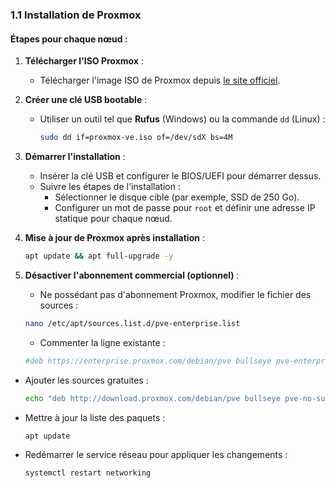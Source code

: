 ### **1.1 Installation de Proxmox**

#### **Étapes pour chaque nœud :**

1. **Télécharger l'ISO Proxmox** :  
   - Télécharger l'image ISO de Proxmox depuis [le site officiel](https://www.proxmox.com/en/downloads).  

2. **Créer une clé USB bootable** :  
   - Utiliser un outil tel que **Rufus** (Windows) ou la commande `dd` (Linux) :  
     ```bash
     sudo dd if=proxmox-ve.iso of=/dev/sdX bs=4M
     ```  

3. **Démarrer l'installation** :  
   - Insérer la clé USB et configurer le BIOS/UEFI pour démarrer dessus.  
   - Suivre les étapes de l'installation :  
     - Sélectionner le disque cible (par exemple, SSD de 250 Go).  
     - Configurer un mot de passe pour `root` et définir une adresse IP statique pour chaque nœud.  

4. **Mise à jour de Proxmox après installation** :  
   ```bash
   apt update && apt full-upgrade -y
    ``` 
5. **Désactiver l'abonnement commercial (optionnel)** :  
   - Ne possédant pas d'abonnement Proxmox, modifier le fichier des sources :
   ```bash
   nano /etc/apt/sources.list.d/pve-enterprise.list
	 ``` 
   -  Commenter la ligne existante :
    ```bash
   #deb https://enterprise.proxmox.com/debian/pve bullseye pve-enterprise
    ```      
- Ajouter les sources gratuites :
	
    ```bash
    echo "deb http://download.proxmox.com/debian/pve bullseye pve-no-subscription" > /etc/apt/sources.list.d/pve-no-subscription.list
    ```
- Mettre à jour la liste des paquets :
	```bash
   apt update
    ```
- Redémarrer le service réseau pour appliquer les changements :
	```bash
   systemctl restart networking
    ```